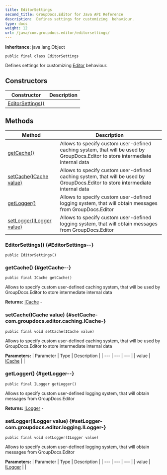 ```yaml
---
title: EditorSettings
second_title: GroupDocs.Editor for Java API Reference
description:  Defines settings for customizing  behaviour.
type: docs
weight: 12
url: /java/com.groupdocs.editor/editorsettings/
---
```

**Inheritance:**
java.lang.Object
```
public final class EditorSettings
```

Defines settings for customizing [Editor](../../com.groupdocs.editor/editor) behaviour.
## Constructors

| Constructor | Description |
| --- | --- |
| [EditorSettings()](#EditorSettings--) |  |
## Methods

| Method | Description |
| --- | --- |
| [getCache()](#getCache--) | Allows to specify custom user-defined caching system, that will be used by GroupDocs.Editor to store intermediate internal data |
| [setCache(ICache value)](#setCache-com.groupdocs.editor.caching.ICache-) | Allows to specify custom user-defined caching system, that will be used by GroupDocs.Editor to store intermediate internal data |
| [getLogger()](#getLogger--) | Allows to specify custom user-defined logging system, that will obtain messages from GroupDocs.Editor |
| [setLogger(ILogger value)](#setLogger-com.groupdocs.editor.logging.ILogger-) | Allows to specify custom user-defined logging system, that will obtain messages from GroupDocs.Editor |
### EditorSettings() {#EditorSettings--}
```
public EditorSettings()
```


### getCache() {#getCache--}
```
public final ICache getCache()
```


Allows to specify custom user-defined caching system, that will be used by GroupDocs.Editor to store intermediate internal data

**Returns:**
[ICache](../../com.groupdocs.editor.caching/icache) - 
### setCache(ICache value) {#setCache-com.groupdocs.editor.caching.ICache-}
```
public final void setCache(ICache value)
```


Allows to specify custom user-defined caching system, that will be used by GroupDocs.Editor to store intermediate internal data

**Parameters:**
| Parameter | Type | Description |
| --- | --- | --- |
| value | [ICache](../../com.groupdocs.editor.caching/icache) |  |

### getLogger() {#getLogger--}
```
public final ILogger getLogger()
```


Allows to specify custom user-defined logging system, that will obtain messages from GroupDocs.Editor

**Returns:**
[ILogger](../../com.groupdocs.editor.logging/ilogger) - 
### setLogger(ILogger value) {#setLogger-com.groupdocs.editor.logging.ILogger-}
```
public final void setLogger(ILogger value)
```


Allows to specify custom user-defined logging system, that will obtain messages from GroupDocs.Editor

**Parameters:**
| Parameter | Type | Description |
| --- | --- | --- |
| value | [ILogger](../../com.groupdocs.editor.logging/ilogger) |  |

